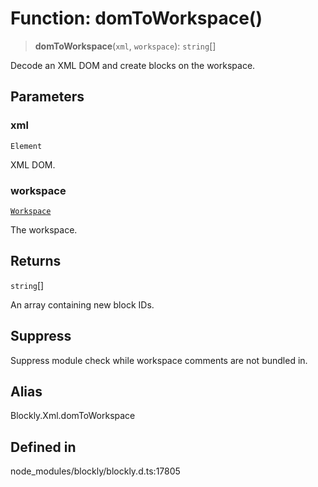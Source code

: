# Function: domToWorkspace()

> **domToWorkspace**(`xml`, `workspace`): `string`[]

Decode an XML DOM and create blocks on the workspace.

## Parameters

### xml

`Element`

XML DOM.

### workspace

[`Workspace`](../../classes/Workspace.md)

The workspace.

## Returns

`string`[]

An array containing new block IDs.

## Suppress

Suppress module check while workspace
comments are not bundled in.

## Alias

Blockly.Xml.domToWorkspace

## Defined in

node_modules/blockly/blockly.d.ts:17805
